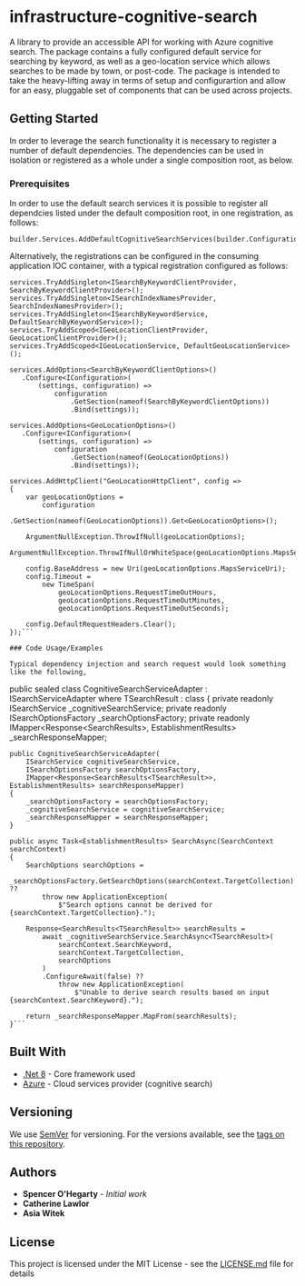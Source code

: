 
# infrastructure-cognitive-search
A library to provide an accessible API for working with Azure cognitive search. The package contains a fully configured default service for searching by keyword, as well as a geo-location service which allows searches to be made by town, or post-code. The package is intended to take the heavy-lifting away in terms of setup and configurartion and allow for an easy, pluggable set of components that can be used across projects. 


## Getting Started
In order to leverage the search functionality it is necessary to register a number of default dependencies. The dependencies can be used in isolation or registered as a whole under a single composition root, as below.

### Prerequisites

In order to use the default search services it is possible to register all dependcies listed under the default composition root, in one registration, as follows:

```
builder.Services.AddDefaultCognitiveSearchServices(builder.Configuration);
```

Alternatively, the registrations can be configured in the consuming application IOC container, with a typical registration configured as follows:

```
services.TryAddSingleton<ISearchByKeywordClientProvider, SearchByKeywordClientProvider>();
services.TryAddSingleton<ISearchIndexNamesProvider, SearchIndexNamesProvider>();
services.TryAddSingleton<ISearchByKeywordService, DefaultSearchByKeywordService>();
services.TryAddScoped<IGeoLocationClientProvider, GeoLocationClientProvider>();
services.TryAddScoped<IGeoLocationService, DefaultGeoLocationService>();

services.AddOptions<SearchByKeywordClientOptions>()
   .Configure<IConfiguration>(
	   (settings, configuration) =>
		   configuration
			   .GetSection(nameof(SearchByKeywordClientOptions))
			   .Bind(settings));

services.AddOptions<GeoLocationOptions>()
   .Configure<IConfiguration>(
	   (settings, configuration) =>
		   configuration
			   .GetSection(nameof(GeoLocationOptions))
			   .Bind(settings));

services.AddHttpClient("GeoLocationHttpClient", config =>
{
	var geoLocationOptions =
		configuration
			.GetSection(nameof(GeoLocationOptions)).Get<GeoLocationOptions>();

	ArgumentNullException.ThrowIfNull(geoLocationOptions);
	ArgumentNullException.ThrowIfNullOrWhiteSpace(geoLocationOptions.MapsServiceUri);

	config.BaseAddress = new Uri(geoLocationOptions.MapsServiceUri);
	config.Timeout =
		new TimeSpan(
			geoLocationOptions.RequestTimeOutHours,
			geoLocationOptions.RequestTimeOutMinutes,
			geoLocationOptions.RequestTimeOutSeconds);

	config.DefaultRequestHeaders.Clear();
});```

### Code Usage/Examples

Typical dependency injection and search request would look something like the following,

```
public sealed class CognitiveSearchServiceAdapter<TSearchResult> : ISearchServiceAdapter where TSearchResult : class
{
    private readonly ISearchService _cognitiveSearchService;
    private readonly ISearchOptionsFactory _searchOptionsFactory;
    private readonly IMapper<Response<SearchResults<TSearchResult>>, EstablishmentResults> _searchResponseMapper;

    public CognitiveSearchServiceAdapter(
        ISearchService cognitiveSearchService,
        ISearchOptionsFactory searchOptionsFactory,
        IMapper<Response<SearchResults<TSearchResult>>, EstablishmentResults> searchResponseMapper)
    {
        _searchOptionsFactory = searchOptionsFactory;
        _cognitiveSearchService = cognitiveSearchService;
        _searchResponseMapper = searchResponseMapper;
    }

    public async Task<EstablishmentResults> SearchAsync(SearchContext searchContext)
    {
        SearchOptions searchOptions =
            _searchOptionsFactory.GetSearchOptions(searchContext.TargetCollection) ??
            throw new ApplicationException(
                $"Search options cannot be derived for {searchContext.TargetCollection}.");

        Response<SearchResults<TSearchResult>> searchResults =
            await _cognitiveSearchService.SearchAsync<TSearchResult>(
                searchContext.SearchKeyword,
                searchContext.TargetCollection,
                searchOptions
            )
            .ConfigureAwait(false) ??
                throw new ApplicationException(
                    $"Unable to derive search results based on input {searchContext.SearchKeyword}.");

        return _searchResponseMapper.MapFrom(searchResults);
    }```

## Built With

* [.Net 8](https://learn.microsoft.com/en-us/dotnet/core/whats-new/dotnet-8/overview) - Core framework used
* [Azure](https://learn.microsoft.com/en-us/azure/search/) - Cloud services provider (cognitive search)


## Versioning

We use [SemVer](http://semver.org/) for versioning. For the versions available, see the [tags on this repository](https://github.com/your/project/tags). 

## Authors

* **Spencer O'Hegarty** - *Initial work*
* **Catherine Lawlor**
* **Asia Witek**

## License

This project is licensed under the MIT License - see the [LICENSE.md](LICENSE.md) file for details


